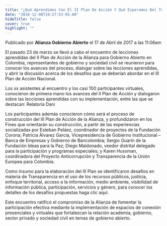 ```yaml
---
title: "¿Qué Aprendimos Con El II Plan De Acción Y Qué Esperamos Del Tercero?"
date: "2018-12-08T19:27:53-05:00"
hideTitle: false
cover: true
highlight: ""
---
```

Publicado por **Alianza Gobierno Abierto** el 17 de Abril de 2017 a las 11:06am

El pasado 23 de marzo se llevó a cabo el encuentro de lecciones aprendidas del II Plan de Acción de la Alianza para Gobierno Abierto en Colombia, representantes de gobierno y sociedad civil se reunieron para conocer los avances del proceso, dialogar sobre las lecciones aprendidas, y abrir la discusión acerca de los desafíos que se deberían abordar en el III Plan de Acción Nacional.


Los xx asistentes al encuentro y los casi 100 participantes virtuales, conocieron de primera mano los avances del II Plan de Acción y dialogaron sobre las lecciones aprendidas con su implementación, entre las que se destacan: Relatoría Dani

 

Los participantes además conocieron cómo será el proceso de construcción del III Plan de Acción de la Alianza, y profundizaron en los Fines que orientarán su construcción, a partir de las experiencias socializadas por Esteban Peláez, coordinador de proyectos de la Fundación Corona; Patricia Álvarez García, Vicepresidencia de Gobierno Institucional – Banca de Empresas y Gobierno de Bancolombia; Sergio Guarín de la Fundación Ideas para la Paz; Diego Maldonado, veedor distrital delegado para la participación y programas especiales; y Karen Hussman, coordinadora del Proyecto Anticorrupción y Transparencia de la Unión Europea para Colombia.


Como insumo para la elaboración del III Plan se identificaron desafíos en materia de Transparencia en el uso de los recursos públicos, justicia, enfoque territorial, acceso a la información, medio ambiente, visibilidad de información pública, participación, servicios y género, para conocer los detalles de los desafíos propuestas haga clic aquí.


Este encuentro ratificó el compromiso de la Alianza de fomentar la participación efectiva mediante la implementación de espacios de conexión presenciales y virtuales que fortalezcan la relación academia, gobierno, sector privado y sociedad civil en temas de gobierno abierto.